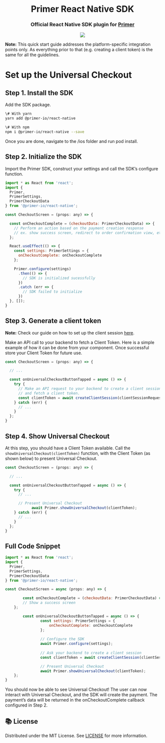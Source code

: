 <h1 align="center">Primer React Native SDK</h1>

<h3 align="center">

Official React Native SDK plugin for [Primer](https://primer.io)

</h3>

<p align="center">
<img src="https://img.shields.io/npm/v/@primer-io/react-native" />
</p>

**Note:** This quick start guide addresses the platform-specific integration points only. As everything prior to that (e.g. creating a client token) is the same for all the guidelines.

# Set up the Universal Checkout

## Step 1. Install the SDK

Add the SDK package.

```sh
\# With yarn
yarn add @primer-io/react-native

\# With npm
npm i @primer-io/react-native --save
```

Once you are done, navigate to the \/ios folder and run pod install.

## Step 2. Initialize the SDK

Import the Primer SDK, construct your settings and call the SDK’s configure function.

```js
import * as React from 'react';
import {
  Primer,  
  PrimerSettings,
  PrimerCheckoutData
} from '@primer-io/react-native';

const CheckoutScreen = (props: any) => {

  const onCheckoutComplete = (checkoutData: PrimerCheckoutData) => {
    // Perform an action based on the payment creation response
    // ex. show success screen, redirect to order confirmation view, etc.
  };

  React.useEffect(() => {
    const settings: PrimerSettings = {
      onCheckoutComplete: onCheckoutComplete
    };

    Primer.configure(settings)
      .then(() => {
        // SDK is initialized sucessfully
      })
      .catch (err => {
        // SDK failed to initialize
      })
  }, []);
}
```

## Step 3. Generate a client token

**Note:** Check our guide on how to set up the client session [here](https://primer.io/docs/accept-payments/manage-client-sessions).

Make an API call to your backend to fetch a Client Token. Here is a simple example of how it can be done from your component. Once successful store your Client Token for future use.

```js
const CheckoutScreen = (props: any) => {

  // ...

  const onUniversalCheckoutButtonTapped = async () => {
    try {
      // Make an API request to your backend to create a client session
      // and fetch a client token.
      const clientToken = await createClientSession(clientSessionRequestParams);
    } catch (err) {
      // ...
    }
  };
}
```

## Step 4. Show Universal Checkout

At this step, you should have a Client Token available. Call the `showUniversalCheckout(clientToken)` function, with the Client Token (as shown below) to present Universal Checkout.

```js
const CheckoutScreen = (props: any) => {

  // ...

  const onUniversalCheckoutButtonTapped = async () => {
    try {
      // ...

      // Present Universal Checkout
			await Primer.showUniversalCheckout(clientToken);
    } catch (err) {
      // ...
    }
  };
}
```

## Full Code Snippet

```js
import * as React from 'react';
import {
  Primer,  
  PrimerSettings,
  PrimerCheckoutData
} from '@primer-io/react-native';

const CheckoutScreen = async (props: any) => {

		const onCheckoutComplete = (checkoutData: PrimerCheckoutData) => {
        // Show a success screen
    };

		const onUniversalCheckoutButtonTapped = async () => {
				const settings: PrimerSettings = {
				    onCheckoutComplete: onCheckoutComplete
				};
				
				// Configure the SDK
				await Primer.configure(settings);
		
				// Ask your backend to create a client session
				const clientToken = await createClientSession(clientSessionRequestParams);

				// Present Universal Checkout
				await Primer.showUniversalCheckout(clientToken);
    };
}
```

You should now be able to see Universal Checkout! The user can now interact with Universal Checkout, and the SDK will create the payment. The payment’s data will be returned in the onCheckoutComplete callback configured in Step 2. 

## 📚 License

Distributed under the MIT License. See [LICENSE](./LICENSE) for more information.
